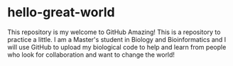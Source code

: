 # hello-great-world
This repository is my welcome to GitHub
Amazing! This is a repository to practice a little. I am a Master's student in Biology and Bioinformatics and I will use GitHub to upload my biological code to help and learn from people who look for collaboration and want to change the world! 
